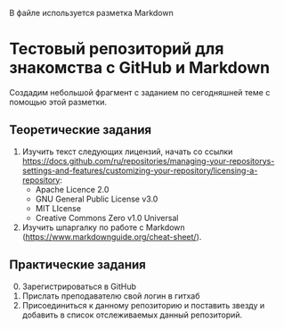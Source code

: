 В файле используется разметка Markdown

# Тестовый репозиторий для знакомства с GitHub и Markdown

Создадим небольшой фрагмент с заданием  по сегодняшней теме с помощью этой разметки.

## Теоретические задания
1. Изучить текст следующих лицензий, начать со ссылки https://docs.github.com/ru/repositories/managing-your-repositorys-settings-and-features/customizing-your-repository/licensing-a-repository:
   - Apache Licence 2.0
   - GNU General Public License v3.0
   - MIT LIcense
   - Creative Commons Zero v1.0 Universal
2. Изучить шпаргалку по работе с Markdown (https://www.markdownguide.org/cheat-sheet/).

## Практические задания
0. Зарегистрироваться в GitHub
1. Прислать преподавателю свой логин в гитхаб
2. Присоединиться к данному репозиторию и поставить звезду и добавить в список отслеживаемых данный репозиторий.
   
